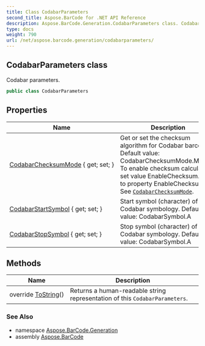 ```yaml
---
title: Class CodabarParameters
second_title: Aspose.BarCode for .NET API Reference
description: Aspose.BarCode.Generation.CodabarParameters class. Codabar parameters
type: docs
weight: 790
url: /net/aspose.barcode.generation/codabarparameters/
---
```

## CodabarParameters class

Codabar parameters.

```csharp
public class CodabarParameters
```

## Properties

| Name | Description |
| --- | --- |
| [CodabarChecksumMode](../../aspose.barcode.generation/codabarparameters/codabarchecksummode/) { get; set; } | Get or set the checksum algorithm for Codabar barcodes. Default value: CodabarChecksumMode.Mod16. To enable checksum calculation set value EnableChecksum.Yes to property EnableChecksum. See [`CodabarChecksumMode`](./codabarchecksummode/). |
| [CodabarStartSymbol](../../aspose.barcode.generation/codabarparameters/codabarstartsymbol/) { get; set; } | Start symbol (character) of Codabar symbology. Default value: CodabarSymbol.A |
| [CodabarStopSymbol](../../aspose.barcode.generation/codabarparameters/codabarstopsymbol/) { get; set; } | Stop symbol (character) of Codabar symbology. Default value: CodabarSymbol.A |

## Methods

| Name | Description |
| --- | --- |
| override [ToString](../../aspose.barcode.generation/codabarparameters/tostring/)() | Returns a human-readable string representation of this `CodabarParameters`. |

### See Also

* namespace [Aspose.BarCode.Generation](../../aspose.barcode.generation/)
* assembly [Aspose.BarCode](../../)


